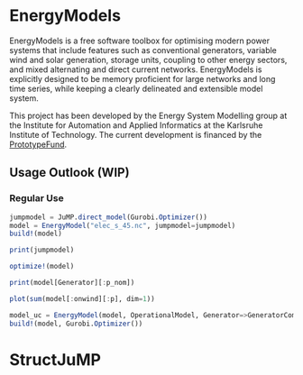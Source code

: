 # EnergyModels

<!-- [![Build Status](https://travis-ci.org/coroa/EnergyModels.jl.svg?branch=master)](https://travis-ci.org/coroa/EnergyModels.jl) -->

<!-- [![Coverage Status](https://coveralls.io/repos/coroa/EnergyModels.jl/badge.svg?branch=master&service=github)](https://coveralls.io/github/coroa/EnergyModels.jl?branch=master) -->

<!-- [![codecov.io](http://codecov.io/github/coroa/EnergyModels.jl/coverage.svg?branch=master)](http://codecov.io/github/coroa/EnergyModels.jl?branch=master) -->

EnergyModels is a free software toolbox for optimising modern power systems that include features such as conventional generators, variable wind and solar generation, storage units, coupling to other energy sectors, and mixed alternating and direct current networks. EnergyModels is explicitly designed to be memory proficient for large networks and long time series, while keeping a clearly delineated and extensible model system.

This project has been developed by the Energy System Modelling group at the Institute for Automation and Applied Informatics at the Karlsruhe Institute of Technology. The current development is financed by the [PrototypeFund](https://prototypefund.de/project/energymodels/).

## Usage Outlook (WIP) ##

### Regular Use ###

```julia
jumpmodel = JuMP.direct_model(Gurobi.Optimizer())
model = EnergyModel("elec_s_45.nc", jumpmodel=jumpmodel)
build!(model)

print(jumpmodel)

optimize!(model)

print(model[Generator][:p_nom])

plot(sum(model[:onwind][:p], dim=1))
```

```julia
model_uc = EnergyModel(model, OperationalModel, Generator=>GeneratorCommitForm, StorageUnit=>StorageUnitUC)
build!(model, Gurobi.Optimizer())

```

# StructJuMP

